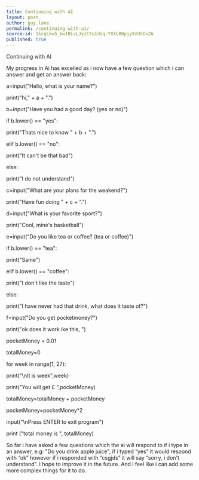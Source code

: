 ```yaml
---
title: Continuing with AI
layout: post
author: guy.lane
permalink: /continuing-with-ai/
source-id: 1kcgLkw5_bw1BLvLJyzCtuIdsq-YXXLB0pjy9zU5IsZA
published: true
---
```

Continuing with AI

My progress in Ai has excelled as i now have a few question which i can answer and get an answer back: 

a=input("Hello, what is your name?")

print("hi," + a + ".")

b=input("Have you had a good day? (yes or no)")

if b.lower() == "yes":

  print("Thats nice to know " + b + ".")

elif b.lower() == "no":

  print("It can't be that bad")

  

else:

  print("I do not understand")

c=input("What are your plans for the weakend?")

print("Have fun doing " + c + ".")

d=input("What is your favorite sport?")

print("Cool, mine's basketball")

e=input("Do you like tea or coffee? (tea or coffee)")

if b.lower() == "tea":

  print("Same")

  

elif b.lower() == "coffee":  

  print("I don't like the taste")

  

else:

  print("I have never had that drink, what does it taste of?")

  

  f=input("Do you get pocketmoney?")

  print("ok does it work ike this, ")

  pocketMoney = 0.01

  

totalMoney=0

for week in range(1, 27):

 print("\nIt is week",week)

 print("You will get £ ",pocketMoney)

totalMoney=totalMoney + pocketMoney

pocketMoney=pocketMoney*2

input("\nPress ENTER to exit program")

print ("total money is ", totalMoney)

  

So far i have asked a few questions which the ai will respond to if i type in an answer, e.g: "Do you drink apple juice", if i typed “yes” it would respond with “ok” however if i responded with “csgjds” it will say “sorry, i don't understand”. I hope to improve it in the future. And i feel like i can add some more complex things for it to do.

